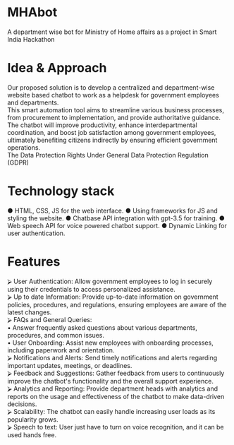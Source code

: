 # MHAbot
A department wise bot for Ministry of Home affairs as a project in Smart India Hackathon

# Idea & Approach
Our proposed solution is to develop a centralized and 
department-wise website based chatbot to work as a helpdesk 
for government employees and departments. <br>
This smart automation tool aims to streamline various business 
processes, from procurement to implementation, and provide 
authoritative guidance. <br>
The chatbot will improve productivity, enhance 
interdepartmental coordination, and boost job satisfaction 
among government employees, ultimately benefiting citizens 
indirectly by ensuring efficient government operations.<br>
The Data Protection Rights Under General Data Protection Regulation 
(GDPR) 

# Technology stack
● HTML, CSS, JS for the web interface.
● Using frameworks for JS and styling the website.
● Chatbase API integration with gpt-3.5 for training.
● Web speech API for voice powered chatbot support.
● Dynamic Linking for user authentication.

# Features
⮚ User Authentication: Allow government employees to log in securely using their credentials to 
  access personalized assistance.<br>
⮚ Up to date Information: Provide up-to-date information on government policies, procedures, and 
  regulations, ensuring employees are aware of the latest changes.<br>
⮚ FAQs and General Queries:<br>
  • Answer frequently asked questions about various departments, procedures, and common issues.<br>
  • User Onboarding: Assist new employees with onboarding processes, including paperwork and orientation.<br>
⮚ Notifications and Alerts: Send timely notifications and alerts regarding important updates, 
  meetings, or deadlines.<br>
⮚ Feedback and Suggestions: Gather feedback from users to continuously improve the chatbot's
  functionality and the overall support experience.<br>
⮚ Analytics and Reporting: Provide department heads with analytics and reports on the usage and 
  effectiveness of the chatbot to make data-driven decisions.<br>
⮚ Scalability: The chatbot can easily handle increasing user loads as its popularity grows.<br>
⮚ Speech to text: User just have to turn on voice recognition, and it can be used hands free.<br>
